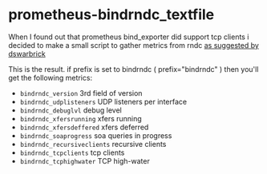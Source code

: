 # prometheus-bindrndc_textfile
When I found out that prometheus bind_exporter did support tcp clients i decided to make a small script to gather metrics from rndc [as suggested by](https://github.com/prometheus-community/bind_exporter/issues/189) [dswarbrick](https://github.com/dswarbrick)

This is the result.
if prefix is set to bindrndc ( prefix="bindrndc" ) then you'll get the following metrics:

- `bindrndc_version` 3rd field of version
- `bindrndc_udplisteners` UDP listeners per interface
- `bindrndc_debuglvl` debug level
- `bindrndc_xfersrunning` xfers running
- `bindrndc_xfersdeffered` xfers deferred
- `bindrndc_soaprogress` soa queries in progress
- `bindrndc_recursiveclients` recursive clients
- `bindrndc_tcpclients` tcp clients
- `bindrndc_tcphighwater` TCP high-water

